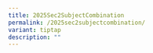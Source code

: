 ```yaml
---
title: 2025Sec2SubjectCombination
permalink: /2025sec2subjectcombination/
variant: tiptap
description: ""
---
```

